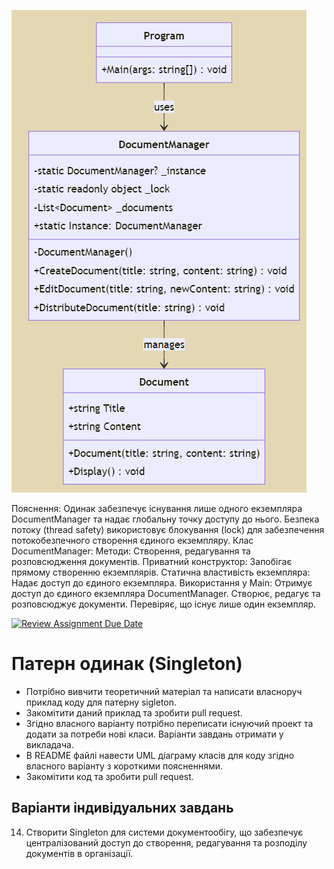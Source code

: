![Lab](./img/SingletonUML.png)


Пояснення:
Одинак забезпечує існування лише одного екземпляра DocumentManager та надає глобальну точку доступу до нього.
Безпека потоку (thread safety) використовує блокування (lock) для забезпечення потокобезпечного створення єдиного екземпляру.
Клас DocumentManager:
Методи: Створення, редагування та розповсюдження документів.
Приватний конструктор: Запобігає прямому створенню екземплярів.
Статична властивість екземпляра: Надає доступ до єдиного екземпляра.
Використання у Main:
Отримує доступ до єдиного екземпляра DocumentManager.
Створює, редагує та розповсюджує документи.
Перевіряє, що існує лише один екземпляр.

[![Review Assignment Due Date](https://classroom.github.com/assets/deadline-readme-button-24ddc0f5d75046c5622901739e7c5dd533143b0c8e959d652212380cedb1ea36.svg)](https://classroom.github.com/a/Z0eBgHwz)
# Патерн одинак (Singleton)

- Потрібно вивчити теоретичний матеріал та написати власноруч приклад коду для патерну sigleton.
- Закомітити даний приклад та зробити pull request.
- Згідно власного варіанту потрібно переписати існуючий проект та додати за потреби нові класи. Варіанти завдань отримати у викладача.
- В README файлі навести UML діаграму класів для коду згідно власного варіанту з короткими поясненнями.
- Закомітити код та зробити pull request.

## Варіанти індивідуальних завдань
14. Створити Singleton для системи документообігу, що забезпечує централізований доступ до створення, редагування та розподілу документів в організації.

